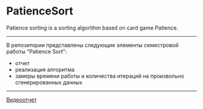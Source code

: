 # PatienceSort
Patience sorting is a sorting algorithm based on card game Patience.
____
В репозитории представлены следующие элементы семестровой работы "Patience Sort":
   * отчет
   * реализация алгоритма
   * замеры времени работы и количества итераций на произвольно сгенерированных данных
____
[Видеоотчет](https://youtu.be/SQN-QzbCZuE)
